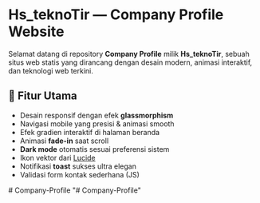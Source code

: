 # Hs_teknoTir — Company Profile Website

Selamat datang di repository **Company Profile** milik **Hs_teknoTir**, sebuah situs web statis yang dirancang dengan desain modern, animasi interaktif, dan teknologi web terkini.

## 🚀 Fitur Utama

- Desain responsif dengan efek **glassmorphism**
- Navigasi mobile yang presisi & animasi smooth
- Efek gradien interaktif di halaman beranda
- Animasi **fade-in** saat scroll
- **Dark mode** otomatis sesuai preferensi sistem
- Ikon vektor dari [Lucide](https://lucide.dev/)
- Notifikasi **toast** sukses ultra elegan
- Validasi form kontak sederhana (JS)


#   C o m p a n y - P r o f i l e 
 
 "# Company-Profile" 
